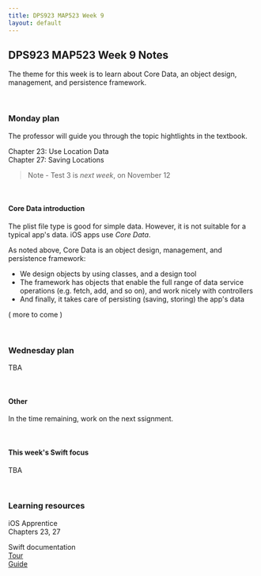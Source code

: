 ```yaml
---
title: DPS923 MAP523 Week 9
layout: default
---
```


## DPS923 MAP523 Week 9 Notes

The theme for this week is to learn about Core Data, an object design, management, and persistence framework. 

<br>

### Monday plan

The professor will guide you through the topic hightlights in the textbook. 

Chapter 23: Use Location Data  
Chapter 27: Saving Locations

> Note - Test 3 is *next week*, on November 12 

<br>

#### Core Data introduction

The plist file type is good for simple data. However, it is not suitable for a typical app's data. iOS apps use *Core Data*. 

As noted above, Core Data is an object design, management, and persistence framework:
* We design objects by using classes, and a design tool 
* The framework has objects that enable the full range of data service operations (e.g. fetch, add, and so on), and work nicely with controllers 
* And finally, it takes care of persisting (saving, storing) the app's data

( more to come )

<br>

### Wednesday plan

TBA

<br>

#### Other

In the time remaining, work on the next ssignment.

<br>

#### This week's Swift focus

TBA

<br>

### Learning resources

iOS Apprentice  
Chapters 23, 27

Swift documentation  
[Tour](https://docs.swift.org/swift-book/GuidedTour/GuidedTour.html)  
[Guide](https://docs.swift.org/swift-book/LanguageGuide/TheBasics.html)

<br>
